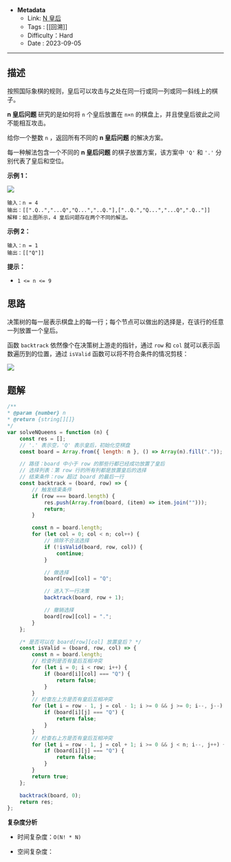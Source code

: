 - **Metadata**
	- Link: [N 皇后](https://leetcode.cn/problems/n-queens/description/ "https://leetcode.cn/problems/n-queens/description/")
	- Tags : [[回溯]]
	- Difficulty：Hard
	- Date : 2023-09-05
---

## 描述

按照国际象棋的规则，皇后可以攻击与之处在同一行或同一列或同一斜线上的棋子。

**n 皇后问题** 研究的是如何将 `n` 个皇后放置在 `n×n` 的棋盘上，并且使皇后彼此之间不能相互攻击。

给你一个整数 `n` ，返回所有不同的 **n 皇后问题** 的解决方案。

每一种解法包含一个不同的 **n 皇后问题** 的棋子放置方案，该方案中 `'Q'` 和 `'.'` 分别代表了皇后和空位。

**示例 1：**

![](https://assets.leetcode.com/uploads/2020/11/13/queens.jpg)

```
输入：n = 4
输出：[[".Q..","...Q","Q...","..Q."],["..Q.","Q...","...Q",".Q.."]]
解释：如上图所示，4 皇后问题存在两个不同的解法。
```

**示例 2：**

```
输入：n = 1
输出：[["Q"]]
```

**提示：**

- `1 <= n <= 9`

## 思路

决策树的每一层表示棋盘上的每一行；每个节点可以做出的选择是，在该行的任意一列放置一个皇后。

函数 `backtrack` 依然像个在决策树上游走的指针，通过 `row` 和 `col` 就可以表示函数遍历到的位置，通过 `isValid` 函数可以将不符合条件的情况剪枝：

![](https://labuladong.github.io/algo/images/backtracking/7.jpg)

## 题解

```js
/**
* @param {number} n
* @return {string[][]}
*/
var solveNQueens = function (n) {
    const res = [];
    // '.' 表示空，'Q' 表示皇后，初始化空棋盘
    const board = Array.from({ length: n }, () => Array(n).fill("."));

    // 路径：board 中小于 row 的那些行都已经成功放置了皇后
    // 选择列表：第 row 行的所有列都是放置皇后的选择
    // 结束条件：row 超过 board 的最后一行
    const backtrack = (board, row) => {
        // 触发结束条件
        if (row === board.length) {
            res.push(Array.from(board, (item) => item.join("")));
            return;
        }

        const n = board.length;
        for (let col = 0; col < n; col++) {
            // 排除不合法选择
            if (!isValid(board, row, col)) {
                continue;
            }

            // 做选择
            board[row][col] = "Q";

            // 进入下一行决策
            backtrack(board, row + 1);

            // 撤销选择
            board[row][col] = ".";
        }
    };

    /* 是否可以在 board[row][col] 放置皇后？ */
    const isValid = (board, row, col) => {
        const n = board.length;
        // 检查列是否有皇后互相冲突
        for (let i = 0; i < row; i++) {
            if (board[i][col] === "Q") {
                return false;
            }
        }
        // 检查左上方是否有皇后互相冲突
        for (let i = row - 1, j = col - 1; i >= 0 && j >= 0; i--, j--) {
            if (board[i][j] === "Q") {
                return false;
            }
        }
        // 检查右上方是否有皇后互相冲突
        for (let i = row - 1, j = col + 1; i >= 0 && j < n; i--, j++) {
            if (board[i][j] === "Q") {
                return false;
            }
        }
        return true;
    };

    backtrack(board, 0);
    return res;
};

```

**复杂度分析**

- 时间复杂度：`O(N! * N)`

- 空间复杂度：
